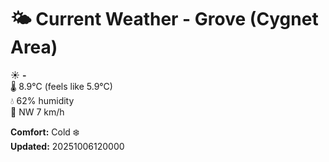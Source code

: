 # 🌤️ Current Weather - Grove (Cygnet Area)

☀️ **-**  
🌡️ 8.9°C (feels like 5.9°C)  
💧 62% humidity  
💨 NW 7 km/h  

**Comfort:** Cold ❄️  
**Updated:** 20251006120000

